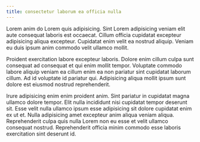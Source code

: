 ```yaml
---
title: consectetur laborum ea officia nulla
---
```


Lorem anim do Lorem quis adipisicing. Sint Lorem adipisicing veniam elit aute consequat laboris est occaecat. Cillum officia cupidatat excepteur adipisicing aliqua excepteur. Cupidatat enim velit ea nostrud aliquip. Veniam eu duis ipsum anim commodo velit ullamco mollit.

Proident exercitation labore excepteur laboris. Dolore enim cillum culpa sunt consequat ad consequat et qui enim mollit tempor. Voluptate commodo labore aliquip veniam ea cillum enim ea non pariatur sint cupidatat laborum cillum. Ad id voluptate id pariatur qui. Adipisicing aliqua mollit ipsum sunt dolore est eiusmod nostrud reprehenderit.

Irure adipisicing enim enim proident anim. Sint pariatur in cupidatat magna ullamco dolore tempor. Elit nulla incididunt nisi cupidatat tempor deserunt sit. Esse velit nulla ullamco ipsum esse adipisicing sit dolore cupidatat enim ex ut et. Nulla adipisicing amet excepteur anim aliqua veniam aliqua. Reprehenderit culpa quis nulla Lorem non eu esse et velit ullamco consequat nostrud. Reprehenderit officia minim commodo esse laboris exercitation sint deserunt id.